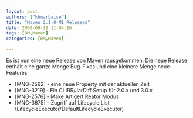 ```yaml
---
layout: post
authors: ["khmarbaise"]
title: "Maven 2.1.0-M1 Released"
date: 2008-09-19 11:04:16
tags: [BM,Maven]
categories: [BM,Maven]

---
```

Es ist nun eine neue Release von [Maven](http://mail-archives.apache.org/mod_mbox/maven-announce/200809.mbox/%3C48D31DA2.4000604@apache.org%3E "Maven") rausgekommen. Die neue Release enthält eine ganze Menge Bug-Fixes und eine kleinere Menge neue Features:<br/>

+ \[MNG-2562\] - eine neue Property mit der aktuellen Zeit 
+ \[MNG-3219\] - Ein CLIRR/JarDiff Setup für 2.0.x und 3.0.x
+ \[MNG-2576\] - Make Artigert Reator Modus
+ \[MNG-3675\] - Zugriff auf Lifecycle List (LifecycleExecutor/DefaultLifecycleExecutor)

